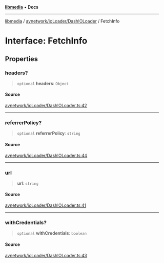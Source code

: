 [**libmedia**](../../../../README.md) • **Docs**

***

[libmedia](../../../../README.md) / [avnetwork/ioLoader/DashIOLoader](../README.md) / FetchInfo

# Interface: FetchInfo

## Properties

### headers?

> `optional` **headers**: `Object`

#### Source

[avnetwork/ioLoader/DashIOLoader.ts:42](https://github.com/zhaohappy/libmedia/blob/b4bb608d2b1c00d036d73fc8d222b1a97be53694/src/avnetwork/ioLoader/DashIOLoader.ts#L42)

***

### referrerPolicy?

> `optional` **referrerPolicy**: `string`

#### Source

[avnetwork/ioLoader/DashIOLoader.ts:44](https://github.com/zhaohappy/libmedia/blob/b4bb608d2b1c00d036d73fc8d222b1a97be53694/src/avnetwork/ioLoader/DashIOLoader.ts#L44)

***

### url

> **url**: `string`

#### Source

[avnetwork/ioLoader/DashIOLoader.ts:41](https://github.com/zhaohappy/libmedia/blob/b4bb608d2b1c00d036d73fc8d222b1a97be53694/src/avnetwork/ioLoader/DashIOLoader.ts#L41)

***

### withCredentials?

> `optional` **withCredentials**: `boolean`

#### Source

[avnetwork/ioLoader/DashIOLoader.ts:43](https://github.com/zhaohappy/libmedia/blob/b4bb608d2b1c00d036d73fc8d222b1a97be53694/src/avnetwork/ioLoader/DashIOLoader.ts#L43)
